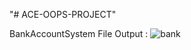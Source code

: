 "# ACE-OOPS-PROJECT" 

BankAccountSystem File Output :
![bank](https://github.com/ajay863/ACE-OOPS-PROJECT/assets/167318851/7ddf2b60-560a-4a18-8625-73288907e3a8)


